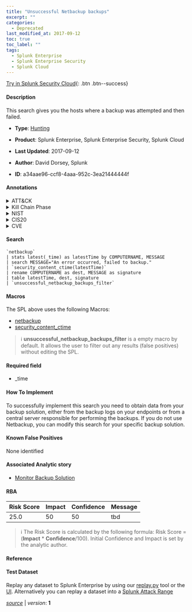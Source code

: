 ```yaml
---
title: "Unsuccessful Netbackup backups"
excerpt: ""
categories:
  - Deprecated
last_modified_at: 2017-09-12
toc: true
toc_label: ""
tags:
  - Splunk Enterprise
  - Splunk Enterprise Security
  - Splunk Cloud
---
```




[Try in Splunk Security Cloud](https://www.splunk.com/en_us/products/cyber-security.html){: .btn .btn--success}

#### Description

This search gives you the hosts where a backup was attempted and then failed.

- **Type**: [Hunting](https://github.com/splunk/security_content/wiki/Detection-Analytic-Types)
- **Product**: Splunk Enterprise, Splunk Enterprise Security, Splunk Cloud

- **Last Updated**: 2017-09-12
- **Author**: David Dorsey, Splunk
- **ID**: a34aae96-ccf8-4aaa-952c-3ea21444444f


#### Annotations

<details>
  <summary>ATT&CK</summary>

<div markdown="1">

</div>
</details>


<details>
  <summary>Kill Chain Phase</summary>

<div markdown="1">

* Exploitation


</div>
</details>


<details>
  <summary>NIST</summary>

<div markdown="1">

* PR.IP



</div>
</details>

<details>
  <summary>CIS20</summary>

<div markdown="1">

* CIS 10



</div>
</details>

<details>
  <summary>CVE</summary>

<div markdown="1">


</div>
</details>

#### Search 

```
`netbackup` 
| stats latest(_time) as latestTime by COMPUTERNAME, MESSAGE 
| search MESSAGE="An error occurred, failed to backup." 
| `security_content_ctime(latestTime)` 
| rename COMPUTERNAME as dest, MESSAGE as signature 
| table latestTime, dest, signature 
| `unsuccessful_netbackup_backups_filter`
```

#### Macros
The SPL above uses the following Macros:
* [netbackup](https://github.com/splunk/security_content/blob/develop/macros/netbackup.yml)
* [security_content_ctime](https://github.com/splunk/security_content/blob/develop/macros/security_content_ctime.yml)

> :information_source:
> **unsuccessful_netbackup_backups_filter** is a empty macro by default. It allows the user to filter out any results (false positives) without editing the SPL.

#### Required field
* _time


#### How To Implement
To successfully implement this search you need to obtain data from your backup solution, either from the backup logs on your endpoints or from a central server responsible for performing the backups. If you do not use Netbackup, you can modify this search for your specific backup solution.

#### Known False Positives
None identified

#### Associated Analytic story
* [Monitor Backup Solution](/stories/monitor_backup_solution)




#### RBA

| Risk Score  | Impact      | Confidence   | Message      |
| ----------- | ----------- |--------------|--------------|
| 25.0 | 50 | 50 | tbd |


> :information_source:
> The Risk Score is calculated by the following formula: Risk Score = (**Impact** * **Confidence**/100). Initial Confidence and Impact is set by the analytic author. 

#### Reference


#### Test Dataset
Replay any dataset to Splunk Enterprise by using our [replay.py](https://github.com/splunk/attack_data#using-replaypy) tool or the [UI](https://github.com/splunk/attack_data#using-ui).
Alternatively you can replay a dataset into a [Splunk Attack Range](https://github.com/splunk/attack_range#replay-dumps-into-attack-range-splunk-server)



[*source*](https://github.com/splunk/security_content/tree/develop/detections/deprecated/unsuccessful_netbackup_backups.yml) \| *version*: **1**